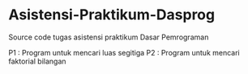 # Asistensi-Praktikum-Dasprog
Source code tugas asistensi praktikum Dasar Pemrograman

  P1 : Program untuk mencari luas segitiga
  P2 : Program untuk mencari faktorial bilangan 
